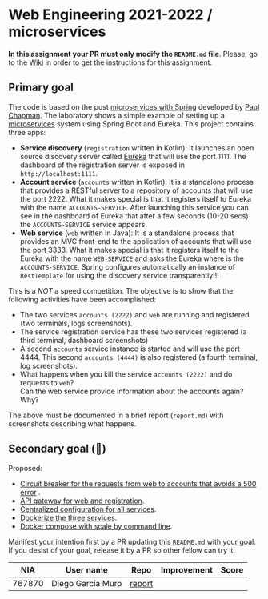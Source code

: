 # Web Engineering 2021-2022 / microservices

**In this assignment your PR must only modify the `README.md` file**. Please, go to
the [Wiki](https://github.com/UNIZAR-30246-WebEngineering/lab6-services/wiki) in order to get the instructions for this
assignment.

## Primary goal

The code is based on the post [microservices with Spring](https://spring.io/blog/2015/07/14/microservices-with-spring)
developed by [Paul Chapman](https://github.com/paulc4). The laboratory shows a simple example of setting up
a [microservices](http://martinfowler.com/articles/microservices.html) system using Spring Boot and Eureka. This project
contains three apps:

* **Service discovery** (`registration` written in Kotlin):
  It launches an open source discovery server called [Eureka](https://github.com/Netflix/eureka) that will use the port
  1111. The dashboard of the registration server is exposed in `http://localhost:1111`.
* **Account service** (`accounts` written in Kotlin):
  It is a standalone process that provides a RESTful server to a repository of accounts that will use the port 2222.
  What it makes special is that it registers itself to Eureka with the name `ACCOUNTS-SERVICE`. After launching this
  service you can see in the dashboard of Eureka that after a few seconds (10-20 secs) the `ACCOUNTS-SERVICE` service
  appears.
* **Web service** (`web` written in Java):
  It is a standalone process that provides an MVC front-end to the application of accounts that will use the port 3333.
  What it makes special is that it registers itself to the Eureka with the name `WEB-SERVICE` and asks the Eureka where
  is the `ACCOUNTS-SERVICE`. Spring configures automatically an instance of `RestTemplate` for using the discovery
  service transparently!!!

This is a *NOT* a speed competition. The objective is to show that the following activities have been accomplished:

* The two services `accounts (2222)` and `web` are running and registered (two terminals, logs screenshots).
* The service registration service has these two services registered (a third terminal, dashboard screenshots)
* A second `accounts` service instance is started and will use the port 4444. This second `accounts (4444)` is also
  registered (a fourth terminal, log screenshots).
* What happens when you kill the service `accounts (2222)` and do requests to `web`?  
  Can the web service provide information about the accounts again? Why?

The above must be documented in a brief report (`report.md`) with screenshots describing what happens.

## Secondary goal (:gift:)

Proposed:

* [Circuit breaker for the requests from web to accounts that avoids a 500 error](https://spring.io/guides/gs/circuit-breaker/)
  .
* [API gateway for web and registration](https://spring.io/guides/gs/routing-and-filtering/).
* [Centralized configuration for all services](https://spring.io/guides/gs/routing-and-filtering/).
* [Dockerize the three services](https://spring.io/guides/topicals/spring-boot-docker).
* [Docker compose with scale by command line](https://thepracticaldeveloper.com/dockerize-spring-boot/).

Manifest your intention first by a PR updating this `README.md` with your goal. If you desist of your goal, release it
by a PR so other fellow can try it.

| NIA | User name | Repo | Improvement | Score |
|-----|-----------|------|-------------|-------|
|  767870   |      Diego García Muro     |   [report](https://github.com/thdgm/lab6-microservices/blob/test/ReportMD/ReportMD.md)  |             |       |
